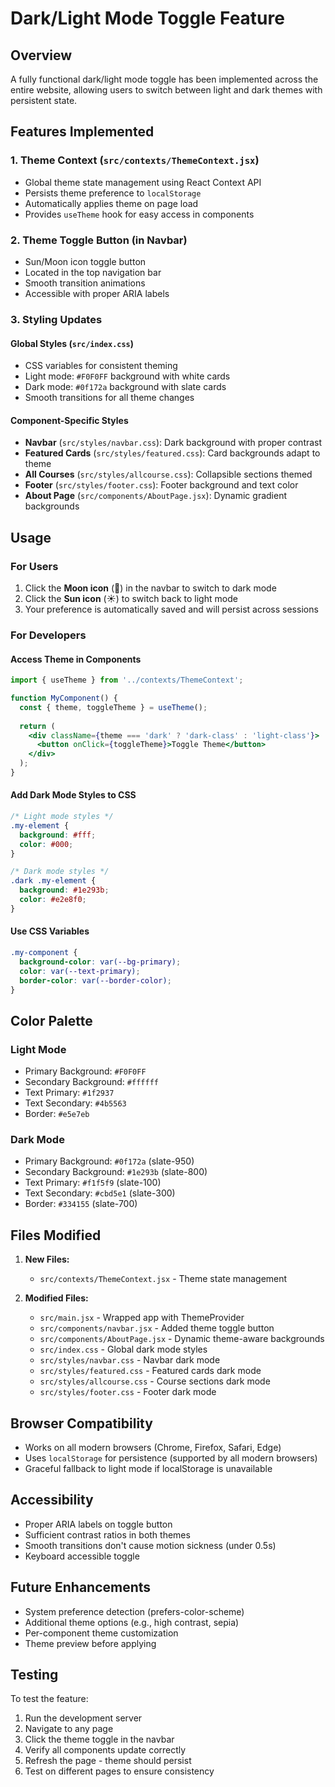 # Dark/Light Mode Toggle Feature

## Overview
A fully functional dark/light mode toggle has been implemented across the entire website, allowing users to switch between light and dark themes with persistent state.

## Features Implemented

### 1. **Theme Context** (`src/contexts/ThemeContext.jsx`)
- Global theme state management using React Context API
- Persists theme preference to `localStorage`
- Automatically applies theme on page load
- Provides `useTheme` hook for easy access in components

### 2. **Theme Toggle Button** (in Navbar)
- Sun/Moon icon toggle button
- Located in the top navigation bar
- Smooth transition animations
- Accessible with proper ARIA labels

### 3. **Styling Updates**

#### Global Styles (`src/index.css`)
- CSS variables for consistent theming
- Light mode: `#F0F0FF` background with white cards
- Dark mode: `#0f172a` background with slate cards
- Smooth transitions for all theme changes

#### Component-Specific Styles
- **Navbar** (`src/styles/navbar.css`): Dark background with proper contrast
- **Featured Cards** (`src/styles/featured.css`): Card backgrounds adapt to theme
- **All Courses** (`src/styles/allcourse.css`): Collapsible sections themed
- **Footer** (`src/styles/footer.css`): Footer background and text color
- **About Page** (`src/components/AboutPage.jsx`): Dynamic gradient backgrounds

## Usage

### For Users
1. Click the **Moon icon** (🌙) in the navbar to switch to dark mode
2. Click the **Sun icon** (☀️) to switch back to light mode
3. Your preference is automatically saved and will persist across sessions

### For Developers

#### Access Theme in Components
```jsx
import { useTheme } from '../contexts/ThemeContext';

function MyComponent() {
  const { theme, toggleTheme } = useTheme();
  
  return (
    <div className={theme === 'dark' ? 'dark-class' : 'light-class'}>
      <button onClick={toggleTheme}>Toggle Theme</button>
    </div>
  );
}
```

#### Add Dark Mode Styles to CSS
```css
/* Light mode styles */
.my-element {
  background: #fff;
  color: #000;
}

/* Dark mode styles */
.dark .my-element {
  background: #1e293b;
  color: #e2e8f0;
}
```

#### Use CSS Variables
```css
.my-component {
  background-color: var(--bg-primary);
  color: var(--text-primary);
  border-color: var(--border-color);
}
```

## Color Palette

### Light Mode
- Primary Background: `#F0F0FF`
- Secondary Background: `#ffffff`
- Text Primary: `#1f2937`
- Text Secondary: `#4b5563`
- Border: `#e5e7eb`

### Dark Mode
- Primary Background: `#0f172a` (slate-950)
- Secondary Background: `#1e293b` (slate-800)
- Text Primary: `#f1f5f9` (slate-100)
- Text Secondary: `#cbd5e1` (slate-300)
- Border: `#334155` (slate-700)

## Files Modified

1. **New Files:**
   - `src/contexts/ThemeContext.jsx` - Theme state management

2. **Modified Files:**
   - `src/main.jsx` - Wrapped app with ThemeProvider
   - `src/components/navbar.jsx` - Added theme toggle button
   - `src/components/AboutPage.jsx` - Dynamic theme-aware backgrounds
   - `src/index.css` - Global dark mode styles
   - `src/styles/navbar.css` - Navbar dark mode
   - `src/styles/featured.css` - Featured cards dark mode
   - `src/styles/allcourse.css` - Course sections dark mode
   - `src/styles/footer.css` - Footer dark mode

## Browser Compatibility
- Works on all modern browsers (Chrome, Firefox, Safari, Edge)
- Uses `localStorage` for persistence (supported by all modern browsers)
- Graceful fallback to light mode if localStorage is unavailable

## Accessibility
- Proper ARIA labels on toggle button
- Sufficient contrast ratios in both themes
- Smooth transitions don't cause motion sickness (under 0.5s)
- Keyboard accessible toggle

## Future Enhancements
- System preference detection (prefers-color-scheme)
- Additional theme options (e.g., high contrast, sepia)
- Per-component theme customization
- Theme preview before applying

## Testing
To test the feature:
1. Run the development server
2. Navigate to any page
3. Click the theme toggle in the navbar
4. Verify all components update correctly
5. Refresh the page - theme should persist
6. Test on different pages to ensure consistency

